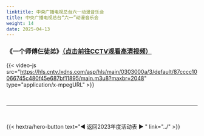 ```yaml
---
linktitle: 中央广播电视总台六一动漫音乐会
title: 中央广播电视总台“六一”动漫音乐会
weight: 14
date: 2025-04-13
---
```


### 《一个师傅仨徒弟》[（点击前往CCTV观看高清视频）](https://tv.cctv.com/2023/06/02/VIDEKaX85JdnM2aDOUrvXHH2230602.shtml)

{{< video-js src="https://hls.cntv.lxdns.com/asp/hls/main/0303000a/3/default/87cccc10066745c480f45e687bf11895/main.m3u8?maxbr=2048" type="application/x-mpegURL" >}}

<br>
<hr>
<br>

{{< hextra/hero-button text="◀ 返回2023年度活动表 ▶ " link="../" >}}
